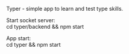 Typer - simple app to learn and test type skills.

Start socket server: <br />
cd typer/backend && npm start <br />

App start: <br />
cd typer && npm start <br />
